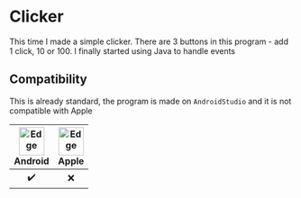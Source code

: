 # Clicker
This time I made a simple clicker. There are 3 buttons in this program - add 1 click, 10 or 100. I finally started using Java to handle events

 ## Compatibility
 
This is already standard, the program is made on `AndroidStudio` and it is not compatible with Apple


| <img src="https://upload.wikimedia.org/wikipedia/commons/thumb/d/d7/Android_robot.svg/800px-Android_robot.svg.png_48x48.png" alt="Edge" width="45px" height="50px" /></br>Android | <img src="https://upload.wikimedia.org/wikipedia/commons/thumb/1/1b/Apple_logo_grey.svg/1724px-Apple_logo_grey.svg.png" alt="Edge" width="45px" height="50px" /></br>Apple |
:-------:|:-------:|
|    ✔️  |    ❌  |
